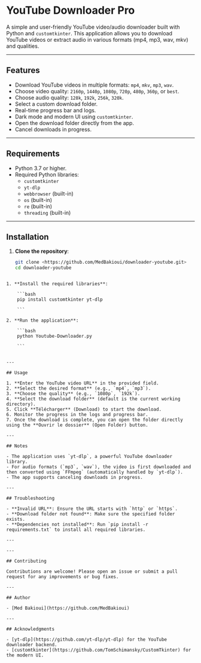 # YouTube Downloader Pro

A simple and user-friendly YouTube video/audio downloader built with Python and `customtkinter`. This application allows you to download YouTube videos or extract audio in various formats (mp4, mp3, wav, mkv) and qualities.

---

## Features

- Download YouTube videos in multiple formats: `mp4`, `mkv`, `mp3`, `wav`.
- Choose video quality: `2160p`, `1440p`, `1080p`, `720p`, `480p`, `360p`, or `best`.
- Choose audio quality: `128k`, `192k`, `256k`, `320k`.
- Select a custom download folder.
- Real-time progress bar and logs.
- Dark mode and modern UI using `customtkinter`.
- Open the download folder directly from the app.
- Cancel downloads in progress.

---

## Requirements

- Python 3.7 or higher.
- Required Python libraries:
  - `customtkinter`
  - `yt-dlp`
  - `webbrowser` (built-in)
  - `os` (built-in)
  - `re` (built-in)
  - `threading` (built-in)

---

## Installation

1. **Clone the repository**:
   ```bash
   git clone <https://github.com/MedBakioui/downloader-youtube.git>
   cd downloader-youtube

```

1. **Install the required libraries**:
    
    ```bash
    pip install customtkinter yt-dlp
    
    ```
    
2. **Run the application**:
    
    ```bash
    python Youtube-Downloader.py
    
    ```
    

---

## Usage

1. **Enter the YouTube video URL** in the provided field.
2. **Select the desired format** (e.g., `mp4`, `mp3`).
3. **Choose the quality** (e.g., `1080p`, `192k`).
4. **Select the download folder** (default is the current working directory).
5. Click **Télécharger** (Download) to start the download.
6. Monitor the progress in the logs and progress bar.
7. Once the download is complete, you can open the folder directly using the **Ouvrir le dossier** (Open Folder) button.

---

## Notes

- The application uses `yt-dlp`, a powerful YouTube downloader library.
- For audio formats (`mp3`, `wav`), the video is first downloaded and then converted using `FFmpeg` (automatically handled by `yt-dlp`).
- The app supports canceling downloads in progress.

---

## Troubleshooting

- **Invalid URL**: Ensure the URL starts with `http` or `https`.
- **Download folder not found**: Make sure the specified folder exists.
- **Dependencies not installed**: Run `pip install -r requirements.txt` to install all required libraries.

---

---

## Contributing

Contributions are welcome! Please open an issue or submit a pull request for any improvements or bug fixes.

---

## Author

- [Med Bakioui](https://github.com/MedBakioui)

---

## Acknowledgments

- [yt-dlp](https://github.com/yt-dlp/yt-dlp) for the YouTube downloader backend.
- [customtkinter](https://github.com/TomSchimansky/CustomTkinter) for the modern UI.